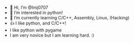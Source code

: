 - 👋 Hi, I’m @Imj0707
- 👀 I’m interested in python!
- 🌱 I’m currently learning C/C++, Assembly, Linux, (Hacking)
- 👍 I like python, and C/C++!
- I like python with pygame
- I am very novice but I am learning hard. :)
<!---
Imj0707/Imj0707 is a ✨ special ✨ repository because its `README.md` (this file) appears on your GitHub profile.
You can click the Preview link to take a look at your changes.
--->
